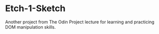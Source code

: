 # Etch-1-Sketch
Another project from The Odin Project lecture for learning and practicing DOM manipulation skills.
